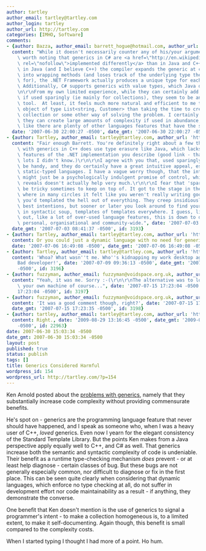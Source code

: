 ```yaml
---
author: tartley
author_email: tartley@tartley.com
author_login: tartley
author_url: http://tartley.com
categories: [IMHO, Software]
comments:
- {author: Bazza, author_email: barrett_hogue@hotmail.com, author_url: 'http://',
  content: "While it doesn't necessarily counter any of his/your arguments, it is\
    \ worth noting that generics in C# are <a href=\"http://en.wikipedia.org/wiki/Comparison_of_C_Sharp_and_Java#Generics\"\
    \ rel=\"nofollow\">implemented differently</a> than in Java and C++.  Whereas\
    \ in Java (and I believe C++) the compiler expands the generic at compile time\
    \ into wrapping methods (and loses track of the underlying type the generic is\
    \ for), the .NET Framework actually produces a unique type for each generic. \
    \ Additionally, C# supports generics with value types, which Java doesn't support.\r\
    \n\r\nFrom my own limited experience, while they can certainly add to complexity,\
    \ if used sparingly (ie mainly for collections), they seem to be an excellent\
    \ tool.  At least, it feels much more natural and efficient to me to declare an\
    \ object of type List<string, Customer> than taking the time to create my own\
    \ collection or some other way of solving the problem. I certainly agree that\
    \ they can create large amounts of complexity if used in abundance, but I feel\
    \ like there are plenty of other languages features that have the same effect.",
  date: '2007-06-30 22:00:27 -0500', date_gmt: '2007-06-30 22:00:27 -0500', id: 3191}
- {author: Tartley, author_email: tartley@tartley.com, author_url: 'http://tartley.com',
  content: "Fair enough Barrett. You're definitely right about a few things: My experience\
    \ with generics in C++ does use type erasure like Java, which lacks several groovy\
    \ features of the .NET implementation you describe (good link - that taught me\
    \ lots I didn't know.)\r\n\r\nI agree with you that, used sparingly, they can\
    \ be handy, and they do certainly have a great intuitive appeal, especially for\
    \ static-typed languages. I have a vague worry though, that the intuitive appeal\
    \ might just be a psychologically indulgent promise of control, which sober analysis\
    \ reveals doesn't actually help very much.\r\n\r\nI fear that 'sparing use' might\
    \ be tricky sometimes to keep on top of. It got to the stage in the C++ world\
    \ where in many circles it felt like you weren't really writing good code unless\
    \ you'd templated the hell out of everything. They creep insidiously, always with\
    \ best intentions, but sooner or later you look around to find yourself knee-deep\
    \ in syntactic soup, templates of templates everywhere. I guess, like you point\
    \ out, like a lot of over-used language features, this is down to discipline:\
    \ personal, organisational and community-wide.", date: '2007-07-03 08:41:37 -0500',
  date_gmt: '2007-07-03 08:41:37 -0500', id: 3193}
- {author: Tartley, author_email: tartley@tartley.com, author_url: 'http://tartley.com',
  content: Or you could just a dynamic language with no need for generics whatsoever...,
  date: '2007-07-06 16:49:08 -0500', date_gmt: '2007-07-06 16:49:08 -0500', id: 3195}
- {author: Tartley, author_email: tartley@tartley.com, author_url: 'http://tartley.com',
  content: 'Whoa? What wasn''t me. Who''s kidnapping my work desktop again? Fuzzyman?
    Bad developer!', date: '2007-07-09 09:36:13 -0500', date_gmt: '2007-07-09 09:36:13
    -0500', id: 3196}
- {author: fuzzyman, author_email: fuzzyman@voidspace.org.uk, author_url: 'http://www.voidspace.org.uk/index2.shtml',
  content: "Yeah, it was me. Sorry :-(\r\n\r\nThe alternative was to log you out on\
    \ your own machine of course...", date: '2007-07-15 17:23:04 -0500', date_gmt: '2007-07-15
    17:23:04 -0500', id: 3197}
- {author: fuzzyman, author_email: fuzzyman@voidspace.org.uk, author_url: 'http://www.voidspace.org.uk/index2.shtml',
  content: 'It was a good comment though, right?', date: '2007-07-15 17:23:35 -0500',
  date_gmt: '2007-07-15 17:23:35 -0500', id: 3198}
- {author: tartley, author_email: tartley@tartley.com, author_url: 'http://tartley.com',
  content: Right., date: '2009-08-29 13:16:45 -0500', date_gmt: '2009-08-29 13:16:45
    -0500', id: 22963}
date: 2007-06-30 15:03:34 -0500
date_gmt: 2007-06-30 15:03:34 -0500
layout: post
published: true
status: publish
tags: []
title: Generics Considered Harmful
wordpress_id: 154
wordpress_url: http://tartley.com/?p=154
---
```


Ken Arnold posted about the [problems with
generics](http://weblogs.java.net/blog/arnold/archive/2005/06/generics_consid_1.html),
namely that they substantially increase code complexity without
providing commensurate benefits.

He's spot on - generics are the programming language feature that never
should have happened, and I speak as someone who, when I was a heavy
user of C++, *loved* generics. Even now I yearn for the elegant
consistency of the Standard Template Library. But the points Ken makes
from a Java perspective apply equally well to C++, and C\# as well. That
generics increase both the semantic and syntactic complexity of code is
undeniable. Their benefit as a runtime type-checking mechanism *does*
prevent - or at least help diagnose - certain classes of bug. But these
bugs are not generally especially common, nor difficult to diagnose or
fix in the first place. This can be seen quite clearly when considering
that dynamic languages, which enforce no type checking at all, do not
suffer in development effort nor code maintainability as a result - if
anything, they demonstrate the converse.

One benefit that Ken doesn't mention is the use of generics to signal a
programmer's intent - to make a collection homogeneous is, to a limited
extent, to make it self-documenting. Again though, this benefit is small
compared to the complexity costs.

When I started typing I thought I had more of a point. Ho hum.
